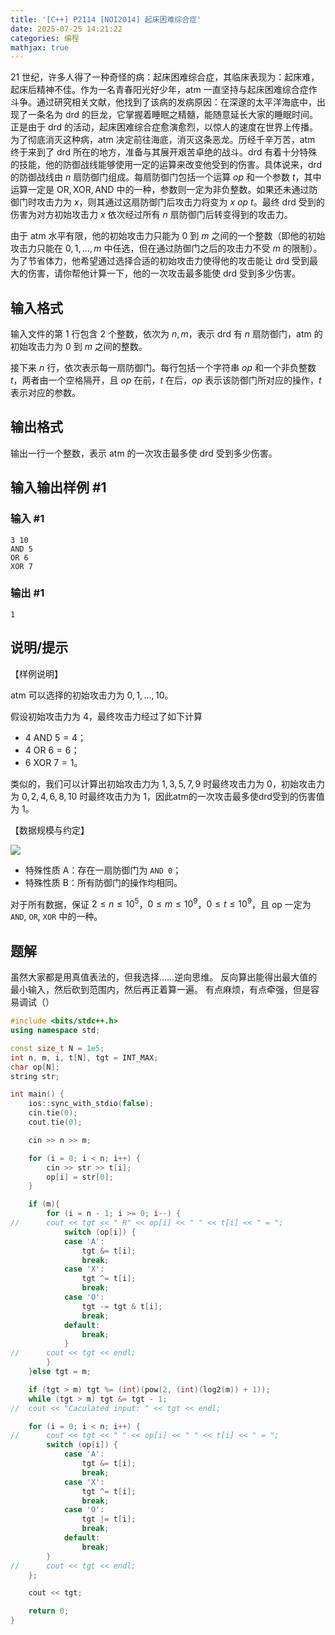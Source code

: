 ```yaml
---
title: '[C++] P2114 [NOI2014] 起床困难综合症'
date: 2025-07-25 14:21:22
categories: 编程
mathjax: true
---
```


$21$ 世纪，许多人得了一种奇怪的病：起床困难综合症，其临床表现为：起床难，起床后精神不佳。作为一名青春阳光好少年，atm 一直坚持与起床困难综合症作斗争。通过研究相关文献，他找到了该病的发病原因：在深邃的太平洋海底中，出现了一条名为 drd 的巨龙，它掌握着睡眠之精髓，能随意延长大家的睡眠时间。正是由于 drd 的活动，起床困难综合症愈演愈烈，以惊人的速度在世界上传播。为了彻底消灭这种病，atm 决定前往海底，消灭这条恶龙。历经千辛万苦，atm 终于来到了 drd 所在的地方，准备与其展开艰苦卓绝的战斗。drd 有着十分特殊的技能，他的防御战线能够使用一定的运算来改变他受到的伤害。具体说来，drd 的防御战线由 $n$ 扇防御门组成。每扇防御门包括一个运算 $op$ 和一个参数 $t$，其中运算一定是 $\text{OR},\text{XOR},\text{AND}$ 中的一种，参数则一定为非负整数。如果还未通过防御门时攻击力为 $x$，则其通过这扇防御门后攻击力将变为 $x~op~t$。最终 drd 受到的伤害为对方初始攻击力 $x$ 依次经过所有 $n$ 扇防御门后转变得到的攻击力。

由于 atm 水平有限，他的初始攻击力只能为 $0$ 到 $m$ 之间的一个整数（即他的初始攻击力只能在 $0,1,\ldots,m$ 中任选，但在通过防御门之后的攻击力不受 $m$ 的限制）。为了节省体力，他希望通过选择合适的初始攻击力使得他的攻击能让 drd 受到最大的伤害，请你帮他计算一下，他的一次攻击最多能使 drd 受到多少伤害。

<!--More-->

## 输入格式

输入文件的第 $1$ 行包含 $2$ 个整数，依次为 $n, m$，表示 drd 有 $n$ 扇防御门，atm 的初始攻击力为 $0$ 到 $m$ 之间的整数。

接下来 $n$ 行，依次表示每一扇防御门。每行包括一个字符串 $op$ 和一个非负整数 $t$，两者由一个空格隔开，且 $op$ 在前，$t$ 在后，$op$ 表示该防御门所对应的操作，$t$ 表示对应的参数。

## 输出格式

输出一行一个整数，表示 atm 的一次攻击最多使 drd 受到多少伤害。

## 输入输出样例 #1

### 输入 #1

```
3 10
AND 5
OR 6
XOR 7
```

### 输出 #1

```
1
```

## 说明/提示

【样例说明】

atm 可以选择的初始攻击力为 $0,1,\ldots ,10$。

假设初始攻击力为 $4$，最终攻击力经过了如下计算

- $4 \text{ AND } 5 = 4$；
- $4 \text{ OR } 6 = 6$；
- $6 \text{ XOR } 7 = 1$。

类似的，我们可以计算出初始攻击力为 $1,3,5,7,9$ 时最终攻击力为 $0$，初始攻击力为 $0,2,4,6,8,10$ 时最终攻击力为 $1$，因此atm的一次攻击最多使drd受到的伤害值为 $1$。

【数据规模与约定】

![](https://cdn.luogu.com.cn/upload/image_hosting/29yj7o58.png)

- 特殊性质 $\mathrm A$：存在一扇防御门为 $\texttt{AND 0}$；
- 特殊性质 $\mathrm B$：所有防御门的操作均相同。

对于所有数据，保证 $2\le n\le 10^5$，$0\le m\le 10^9$，$0\le t\le 10^9$，且 $\mathrm{op}$ 一定为 `AND`, `OR`, `XOR` 中的一种。

## 题解

虽然大家都是用真值表法的，但我选择……逆向思维。
反向算出能得出最大值的最小输入，然后砍到范围内，然后再正着算一遍。
有点麻烦，有点牵强，但是容易调试（）

```cpp
#include <bits/stdc++.h>
using namespace std;

const size_t N = 1e5;
int n, m, i, t[N], tgt = INT_MAX;
char op[N];
string str;

int main() {
	ios::sync_with_stdio(false);
	cin.tie(0);
	cout.tie(0);

	cin >> n >> m;

	for (i = 0; i < n; i++) {
		cin >> str >> t[i];
		op[i] = str[0];
	}

	if (m){
		for (i = n - 1; i >= 0; i--) {
//		cout << tgt << " R" << op[i] << " " << t[i] << " = ";
			switch (op[i]) {
			case 'A':
				tgt &= t[i];
				break;
			case 'X':
				tgt ^= t[i];
				break;
			case 'O':
				tgt -= tgt & t[i];
				break;
			default:
				break;
			}
//		cout << tgt << endl;
		}
	}else tgt = m;

	if (tgt > m) tgt %= (int)(pow(2, (int)(log2(m)) + 1));
	while (tgt > m) tgt &= tgt - 1;
//	cout << "Caculated input: " << tgt << endl;

	for (i = 0; i < n; i++) {
//		cout << tgt << " " << op[i] << " " << t[i] << " = ";
		switch (op[i]) {
			case 'A':
				tgt &= t[i];
				break;
			case 'X':
				tgt ^= t[i];
				break;
			case 'O':
				tgt |= t[i];
				break;
			default:
				break;
		}
//		cout << tgt << endl;
	};

	cout << tgt;

	return 0;
}
```